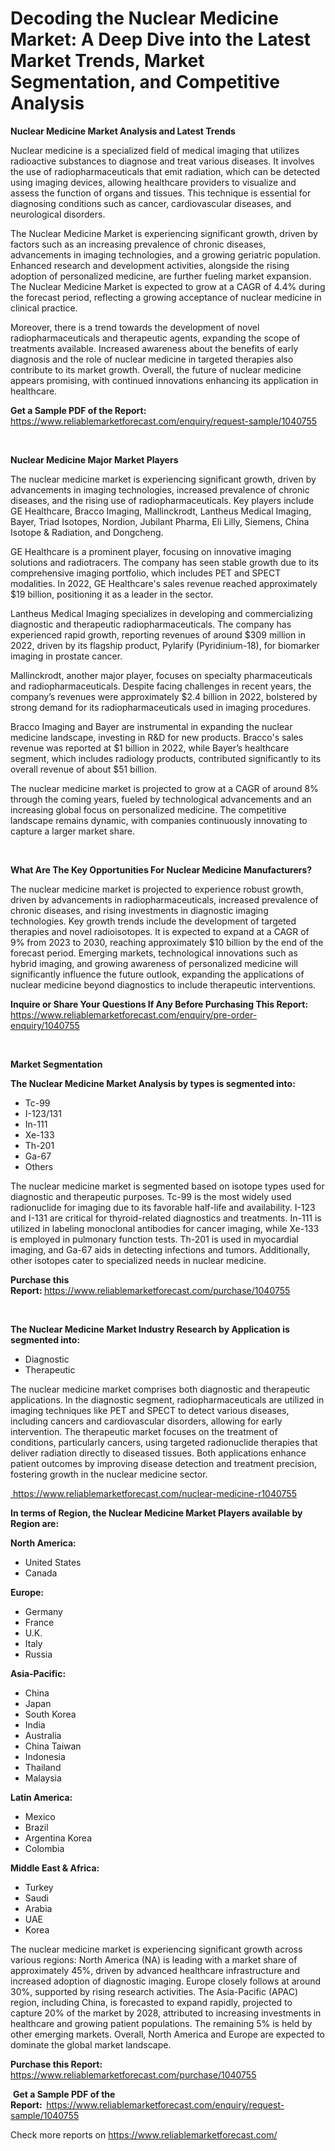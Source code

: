 <p><h1>Decoding the Nuclear Medicine Market: A Deep Dive into the Latest Market Trends, Market Segmentation, and Competitive Analysis</h1></p><p><strong>Nuclear Medicine Market Analysis and Latest Trends</strong></p>
<p><p>Nuclear medicine is a specialized field of medical imaging that utilizes radioactive substances to diagnose and treat various diseases. It involves the use of radiopharmaceuticals that emit radiation, which can be detected using imaging devices, allowing healthcare providers to visualize and assess the function of organs and tissues. This technique is essential for diagnosing conditions such as cancer, cardiovascular diseases, and neurological disorders.</p><p>The Nuclear Medicine Market is experiencing significant growth, driven by factors such as an increasing prevalence of chronic diseases, advancements in imaging technologies, and a growing geriatric population. Enhanced research and development activities, alongside the rising adoption of personalized medicine, are further fueling market expansion. The Nuclear Medicine Market is expected to grow at a CAGR of 4.4% during the forecast period, reflecting a growing acceptance of nuclear medicine in clinical practice. </p><p>Moreover, there is a trend towards the development of novel radiopharmaceuticals and therapeutic agents, expanding the scope of treatments available. Increased awareness about the benefits of early diagnosis and the role of nuclear medicine in targeted therapies also contribute to its market growth. Overall, the future of nuclear medicine appears promising, with continued innovations enhancing its application in healthcare.</p></p>
<p><strong>Get a Sample PDF of the Report:&nbsp;</strong> <a href="https://www.reliablemarketforecast.com/enquiry/request-sample/1040755?utm_campaign=2803&utm_medium=2&utm_source=Github&utm_content=ia&utm_term=03032025&utm_id=nuclear-medicine">https://www.reliablemarketforecast.com/enquiry/request-sample/1040755</a></p>
<p>&nbsp;</p>
<p><strong>Nuclear Medicine Major Market Players</strong></p>
<p><p>The nuclear medicine market is experiencing significant growth, driven by advancements in imaging technologies, increased prevalence of chronic diseases, and the rising use of radiopharmaceuticals. Key players include GE Healthcare, Bracco Imaging, Mallinckrodt, Lantheus Medical Imaging, Bayer, Triad Isotopes, Nordion, Jubilant Pharma, Eli Lilly, Siemens, China Isotope & Radiation, and Dongcheng.</p><p>GE Healthcare is a prominent player, focusing on innovative imaging solutions and radiotracers. The company has seen stable growth due to its comprehensive imaging portfolio, which includes PET and SPECT modalities. In 2022, GE Healthcare's sales revenue reached approximately $19 billion, positioning it as a leader in the sector.</p><p>Lantheus Medical Imaging specializes in developing and commercializing diagnostic and therapeutic radiopharmaceuticals. The company has experienced rapid growth, reporting revenues of around $309 million in 2022, driven by its flagship product, Pylarify (Pyridinium-18), for biomarker imaging in prostate cancer.</p><p>Mallinckrodt, another major player, focuses on specialty pharmaceuticals and radiopharmaceuticals. Despite facing challenges in recent years, the company’s revenues were approximately $2.4 billion in 2022, bolstered by strong demand for its radiopharmaceuticals used in imaging procedures.</p><p>Bracco Imaging and Bayer are instrumental in expanding the nuclear medicine landscape, investing in R&D for new products. Bracco's sales revenue was reported at $1 billion in 2022, while Bayer’s healthcare segment, which includes radiology products, contributed significantly to its overall revenue of about $51 billion.</p><p>The nuclear medicine market is projected to grow at a CAGR of around 8% through the coming years, fueled by technological advancements and an increasing global focus on personalized medicine. The competitive landscape remains dynamic, with companies continuously innovating to capture a larger market share.</p></p>
<p>&nbsp;</p>
<p><strong>What Are The Key Opportunities For Nuclear Medicine Manufacturers?</strong></p>
<p><p>The nuclear medicine market is projected to experience robust growth, driven by advancements in radiopharmaceuticals, increased prevalence of chronic diseases, and rising investments in diagnostic imaging technologies. Key growth trends include the development of targeted therapies and novel radioisotopes. It is expected to expand at a CAGR of 9% from 2023 to 2030, reaching approximately $10 billion by the end of the forecast period. Emerging markets, technological innovations such as hybrid imaging, and growing awareness of personalized medicine will significantly influence the future outlook, expanding the applications of nuclear medicine beyond diagnostics to include therapeutic interventions.</p></p>
<p><strong>Inquire or Share Your Questions If Any Before Purchasing This Report:</strong> <a href="https://www.reliablemarketforecast.com/enquiry/pre-order-enquiry/1040755?utm_campaign=2803&utm_medium=2&utm_source=Github&utm_content=ia&utm_term=03032025&utm_id=nuclear-medicine">https://www.reliablemarketforecast.com/enquiry/pre-order-enquiry/1040755</a></p>
<p>&nbsp;</p>
<p><strong>Market Segmentation</strong></p>
<p><strong>The Nuclear Medicine Market Analysis by types is segmented into:</strong></p>
<p><ul><li>Tc-99</li><li>I-123/131</li><li>In-111</li><li>Xe-133</li><li>Th-201</li><li>Ga-67</li><li>Others</li></ul></p>
<p><p>The nuclear medicine market is segmented based on isotope types used for diagnostic and therapeutic purposes. Tc-99 is the most widely used radionuclide for imaging due to its favorable half-life and availability. I-123 and I-131 are critical for thyroid-related diagnostics and treatments. In-111 is utilized in labeling monoclonal antibodies for cancer imaging, while Xe-133 is employed in pulmonary function tests. Th-201 is used in myocardial imaging, and Ga-67 aids in detecting infections and tumors. Additionally, other isotopes cater to specialized needs in nuclear medicine.</p></p>
<p><strong>Purchase this Report:&nbsp;</strong><a href="https://www.reliablemarketforecast.com/purchase/1040755?utm_campaign=2803&utm_medium=2&utm_source=Github&utm_content=ia&utm_term=03032025&utm_id=nuclear-medicine">https://www.reliablemarketforecast.com/purchase/1040755</a></p>
<p>&nbsp;</p>
<p><strong>The Nuclear Medicine Market Industry Research by Application is segmented into:</strong></p>
<p><ul><li>Diagnostic</li><li>Therapeutic</li></ul></p>
<p><p>The nuclear medicine market comprises both diagnostic and therapeutic applications. In the diagnostic segment, radiopharmaceuticals are utilized in imaging techniques like PET and SPECT to detect various diseases, including cancers and cardiovascular disorders, allowing for early intervention. The therapeutic market focuses on the treatment of conditions, particularly cancers, using targeted radionuclide therapies that deliver radiation directly to diseased tissues. Both applications enhance patient outcomes by improving disease detection and treatment precision, fostering growth in the nuclear medicine sector.</p></p>
<p><a href="https://www.reliablemarketforecast.com/nuclear-medicine-r1040755?utm_campaign=2803&utm_medium=2&utm_source=Github&utm_content=ia&utm_term=03032025&utm_id=nuclear-medicine">&nbsp;https://www.reliablemarketforecast.com/nuclear-medicine-r1040755</a></p>
<p><strong>In terms of Region, the Nuclear Medicine Market Players available by Region are:</strong></p>
<p>
    <p> <strong> North America: </strong>
        <ul>
            <li>United States</li>
            <li>Canada</li>
        </ul>
        </p> 
    <p> <strong> Europe: </strong>
        <ul>
            <li>Germany</li>
            <li>France</li>
            <li>U.K.</li>
            <li>Italy</li>
            <li>Russia</li>
        </ul>
        </p> 
    <p> <strong> Asia-Pacific: </strong>
        <ul>
            <li>China</li>
            <li>Japan</li>
            <li>South Korea</li>
            <li>India</li>
            <li>Australia</li>
            <li>China Taiwan</li>
            <li>Indonesia</li>
            <li>Thailand</li>
            <li>Malaysia</li>
        </ul>
        </p> 
    <p> <strong> Latin America: </strong>
        <ul>
            <li>Mexico</li>
            <li>Brazil</li>
            <li>Argentina Korea</li>
            <li>Colombia</li>
        </ul>
        </p> 
    <p> <strong> Middle East & Africa: </strong>
        <ul>
            <li>Turkey</li>
            <li>Saudi</li>
            <li>Arabia</li>
            <li>UAE</li>
            <li>Korea</li>
        </ul>
    </p>
    </p>
<p><p>The nuclear medicine market is experiencing significant growth across various regions: North America (NA) is leading with a market share of approximately 45%, driven by advanced healthcare infrastructure and increased adoption of diagnostic imaging. Europe closely follows at around 30%, supported by rising research activities. The Asia-Pacific (APAC) region, including China, is forecasted to expand rapidly, projected to capture 20% of the market by 2028, attributed to increasing investments in healthcare and growing patient populations. The remaining 5% is held by other emerging markets. Overall, North America and Europe are expected to dominate the global market landscape.</p></p>
<p><strong>Purchase this Report: </strong><a href="https://www.reliablemarketforecast.com/purchase/1040755?utm_campaign=2803&utm_medium=2&utm_source=Github&utm_content=ia&utm_term=03032025&utm_id=nuclear-medicine">https://www.reliablemarketforecast.com/purchase/1040755</a></p>
<p>&nbsp;<strong>Get a Sample PDF of the Report:&nbsp;&nbsp;</strong><a href="https://www.reliablemarketforecast.com/enquiry/request-sample/1040755?utm_campaign=2803&utm_medium=2&utm_source=Github&utm_content=ia&utm_term=03032025&utm_id=nuclear-medicine">https://www.reliablemarketforecast.com/enquiry/request-sample/1040755</a></p>
<p><strong></strong></p>
<p>Check more reports on <a href="https://www.reliablemarketforecast.com/?utm_campaign=2803&utm_medium=2&utm_source=Github&utm_content=ia&utm_term=03032025&utm_id=nuclear-medicine">https://www.reliablemarketforecast.com/</a></p>